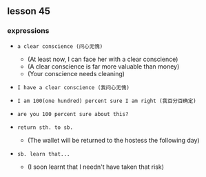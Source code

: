 ## lesson 45

### expressions

- `a clear conscience (问心无愧)`
    - (At least now, I can face her with a clear conscience)
    - (A clear conscience is far more valuable than money)
    - (Your conscience needs cleaning)

- `I have a clear conscience (我问心无愧)`

- `I am 100(one hundred) percent sure I am right (我百分百确定)`

- `are you 100 percent sure about this?`

- `return sth. to sb.`
    - (The wallet will be returned to the hostess the following day)

- `sb. learn that...`
    - (I soon learnt that I needn't have taken that risk)